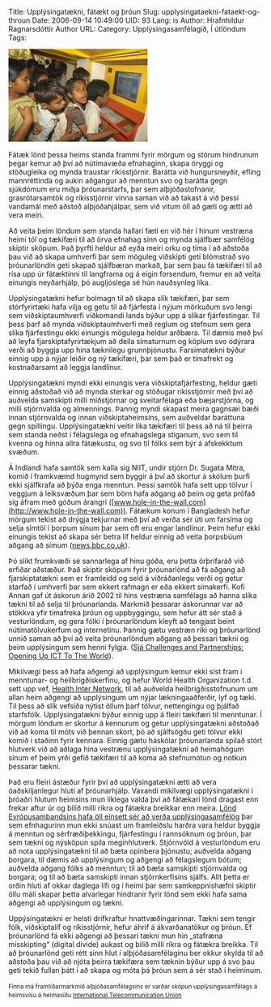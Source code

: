 Title: Upplýsingatækni, fátækt og þróun
Slug: upplysingataekni-fataekt-og-throun
Date: 2006-09-14 10:49:00
UID: 93
Lang: is
Author: Hrafnhildur Ragnarsdóttir
Author URL: 
Category: Upplýsingasamfélagið, Í útlöndum
Tags: 

![Indversk börn](183.jpg)

Fátæk lönd þessa heims standa frammi fyrir mörgum og stórum hindrunum þegar kemur að því að nútímavæða efnahaginn, skapa öryggi og stöðugleika og mynda traustar ríkisstjórnir. Barátta við hungursneyðir, efling mannréttinda og aukin aðgangur að menntun svo og barátta gegn sjúkdómum eru miðja þróunarstarfs, þar sem alþjóðastofnanir, grasrótarsamtök og ríkisstjórnir vinna saman við að takast á við þessi vandamál með aðstoð alþjóðahjálpar, sem við vitum öll að gæti og ætti að vera meiri. 

Að veita þeim löndum sem standa hallari fæti en við hér í hinum vestræna heimi tól og tækifæri til að örva efnahag sinn og mynda sjálfbær samfélög skiptir sköpum. Það þyrfti heldur að eyða meiri orku og tíma í að aðstoða þau við að skapa umhverfi þar sem möguleg viðskipti geti blómstrað svo þróunarlöndin geti skapað sjálfbæran markað, þar sem þau fá tækifæri til að rísa upp úr fátæktinni til langframa og á eigin forsendum, fremur en að veita einungis neyðarhjálp, þó augljóslega sé hún nauðsynleg líka. 

Upplýsingatækni hefur bolmagn til að skapa slík tækifæri, þar sem stórfyrirtæki hafa vilja og getu til að fjárfesta í nýjum mörkuðum svo lengi sem viðskiptaumhverfi viðkomandi lands býður upp á slíkar fjárfestingar. Til þess þarf að mynda viðskiptaumhverfi með reglum og stefnum sem gera slíka fjárfestingu ekki einungis mögulega heldur arðbæra. Til dæmis með því að leyfa fjarskiptafyrirtækjum að deila símaturnum og köplum svo ódýrara verði að  byggja upp hina tæknilegu grunnþjónustu. Farsímatækni býður einnig upp á nýjar leiðir og ný tækifæri, þar sem það er tímafrekt og kostnaðarsamt að leggja landlínur.

Upplýsingatækni myndi ekki einungis vera viðskiptafjárfesting, heldur gæti einnig aðstoðað við að mynda sterkar og stöðugar ríkisstjórnir með því að auðvelda samskipti milli miðstjórnar og sveitarfélaga eða bæjarstjórna, og milli stjórnvalda og almennings. Þannig myndi skapast meira gagnsæi bæði innan stjórnvalda og innan viðskiptaheimsins, sem auðveldar baráttuna gegn spillingu. Upplýsingatækni veitir líka tækifæri til þess að ná til þeirra sem standa neðst í félagslega og efnahagslega stiganum, svo sem til kvenna og hinna allra fátækustu, og svo til fólks sem býr á afskekktum svæðum. 

Á Indlandi hafa samtök sem kalla sig NIIT, undir stjórn Dr. Sugata Mitra, komið í framkvæmd hugmynd sem byggir á því að skortur á skólum þurfi ekki sjálfkrafa að þýða enga menntun. Þessi samtök hafa sett upp tölvur í veggjum á leiksvæðum þar sem börn hafa aðgang að þeim og geta prófað sig áfram með góðum árangri ([www.hole-in-the-wall.com](http://www.hole-in-the-wall.com)). Fátækum konum í Bangladesh hefur mörgum tekist að drýgja tekjurnar með því að verða sér úti um farsíma og selja símtöl í þorpum sínum þar sem oft eru engar landlínur. Þeim hefur ekki einungis tekist að skapa sér betra líf heldur einnig að veita þorpsbúum aðgang að símum ([news.bbc.co.uk](http://news.bbc.co.uk/1/hi/technology/2254231.stm)). 

Þó slíkt frumkvæði sé sannarlega af hinu góða, eru þetta örþrifaráð við erfiðar aðstæður. Það skiptir sköpum fyrir þróunarlönd að fá aðgang að fjarskiptatækni sem er framleidd og seld á viðráðanlegu verði og getur starfað í umhverfi þar sem ekkert rafmagn er eða ekkert símakerfi. Kofi Annan gaf út áskorun árið 2002 til hins vestræna samfélags að hanna slíka tækni til að selja til þróunarlanda. Markmið þessarar áskorunnar var að stökkva yfir tímafreka þróun og uppbyggingu, sem hefur átt sér stað á vesturlöndum, og gera fólki í þróunarlöndum kleyft að tengjast beint nútímatölvukerfum og internetinu. Þannig gætu vestræn ríki og þróunarlönd unnið saman að því að veita þróunarlöndum aðgang að þessari tækni og þeim upplýsingum sem henni fylgja.  ([Sjá Challenges and Partnerships: Opening Up ICT To The World](http://www.unicttaskforce.org/perl/documents.pl?id=1356)).

Mikilvægi þess að hafa aðgengi að upplýsingum kemur ekki síst fram í menntunar- og heilbrigðiskerfinu, og hefur World Health Organization t.d. sett upp vef, [Health Inter Network](http://www.healthinternetwork.net), til að auðvelda heilbrigðisstofnunum um allan heim aðgengi að upplýsingum um nýjar lækningaaðferðir, lyf og tæki. Til þess að slík vefsíða nýtist öllum þarf tölvur, nettengingu og þjálfað starfsfólk. Upplýsingatækni býður einnig upp á  fleiri tækifæri til menntunar. Í mörgum löndum er skortur á kennurum og getur upplýsingatækni aðstoðað við að koma til móts við þennan skort, þó að sjálfsögðu geti tölvur ekki komið í staðinn fyrir kennara. Einnig gætu háskólar þróunarlanda spilað stórt hlutverk við að aðlaga hina vestrænu upplýsingatækni að heimahögum sínum ef þeim yrði gefið tækifæri til að koma að stefnumótun og notkun þessarar tækni.

Það eru fleiri ástæður fyrir því að upplýsingatækni ætti að vera óaðskiljanlegur hluti af þróunarhjálp. Vaxandi mikilvægi upplýsingatækni í þróaðri hlutum heimsins mun líklega valda því að fátækari lönd dragast enn frekar aftur úr og bilið milli ríkra og fátækra breikkar enn meira. [Lönd Evrópusambandsins hafa öll einsett sér að verða upplýsingasamfélög](http://cordis.europa.eu/fp7/) þar sem efnhagurinn mun ekki snúast um framleiðslu harðra vara heldur byggja á menntun og sérfræðiþekkingu, fjárfestingu í rannsóknum og þróun, þar sem tækni og nýsköpun spila meginhlutverk. Stjórnvöld á vesturlöndum eru að nota upplýsingatækni til að bæta opinbera þjónustu; auðvelda aðgang borgara, til dæmis að upplýsingum og aðgengi að félagslegum bótum; auðvelda aðgang fólks að menntun; til að bæta samskipti stjórnvalda og borgara; og til að bæta samskipti innan stjórnkerfisins sjálfs. Allt þetta er orðin hluti af okkar daglega lífi og í heimi þar sem samkeppnishæfni skiptir öllu máli skapar þetta alvarlegar hindranir fyrir lönd sem ekki hafa sama aðgengi að upplýsingum og tækni.

Uppýsingatækni er helsti drifkraftur hnattvæðingarinnar. Tækni sem tengir fólk, viðskiptalíf og ríkisstjórnir, hefur áhrif á ákvarðanatökur og þróun. Ef þróunarlönd fá ekki aðgengi að þessari tækni mun hin „stafræna misskipting“ (digital divide) aukast og bilið milli ríkra og fátækra breikka. Til að þróunarlönd geti rétt sinn hlut í alþjóðasamfélaginu ber okkur skylda til að aðstoða þau við að njóta þeirra tækifæra sem tæknin býður upp á svo þau geti tekið fullan þátt í að skapa og móta þá þróun sem á sér stað í heiminum. 

<small class="blurb">Finna má framtíðarmarkmið alþjóðasamfélagsins er varðar sköpun upplýsingasamfélags á heimsvísu á heimasíðu [International Telecommunication Union](http://www.itu.int/wsis/index.html)</small>

